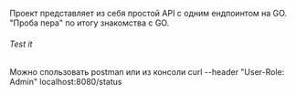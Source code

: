 Проект представляет из себя простой API с одним ендпоинтом на GO.
"Проба пера" по итогу знакомства с GO.

###### Test it
Можно спользовать postman или из консоли
curl --header "User-Role: Admin" localhost:8080/status